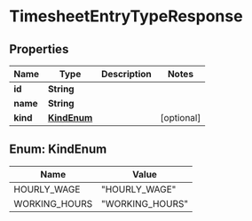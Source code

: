 

# TimesheetEntryTypeResponse


## Properties

| Name | Type | Description | Notes |
|------------ | ------------- | ------------- | -------------|
|**id** | **String** |  |  |
|**name** | **String** |  |  |
|**kind** | [**KindEnum**](#KindEnum) |  |  [optional] |



## Enum: KindEnum

| Name | Value |
|---- | -----|
| HOURLY_WAGE | &quot;HOURLY_WAGE&quot; |
| WORKING_HOURS | &quot;WORKING_HOURS&quot; |



